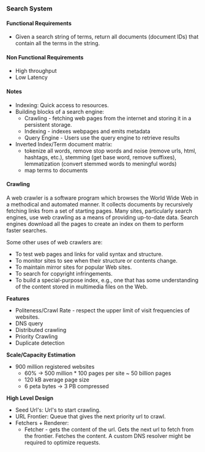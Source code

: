 ### Search System

#### Functional Requirements
- Given a search string of terms, return all documents (document IDs) that contain all the terms in the string.

#### Non Functional Requirements
- High throughput
- Low Latency

#### Notes
- Indexing: Quick access to resources.
- Building blocks of a search engine:
  - Crawling - fetching web pages from the internet and storing it in a persistent storage.
  - Indexing - indexes webpages and emits metadata
  - Query Engine - Users use the query engine to retrieve results
- Inverted Index/Term document matrix:
  - tokenize all words, remove stop words and noise (remove urls, html, hashtags, etc.), stemming (get base word, remove suffixes), lemmatization (convert stemmed words to meningful words)
  - map terms to documents

#### Crawling
A web crawler is a software program which browses the World Wide Web in a methodical and automated manner. It collects documents by recursively fetching links from a set of starting pages. Many sites, particularly search engines, use web crawling as a means of providing up-to-date data. Search engines download all the pages to create an index on them to perform faster searches.

Some other uses of web crawlers are:
- To test web pages and links for valid syntax and structure.
- To monitor sites to see when their structure or contents change.
- To maintain mirror sites for popular Web sites.
- To search for copyright infringements.
- To build a special-purpose index, e.g., one that has some understanding of the content stored in multimedia files on the Web.

**Features**
- Politeness/Crawl Rate - respect the upper limit of visit frequencies of websites.
- DNS query
- Distributed crawling
- Priority Crawling
- Duplicate detection

**Scale/Capacity Estimation**
- 900 million registered websites
  - 60% -> 500 million * 100 pages per site ~ 50 billion pages
  - 120 kB average page size
  - 6 peta bytes -> 3 PB compressed

**High Level Design**
- Seed Url's: Url's to start crawling.
- URL Frontier: Queue that gives the next priority url to crawl.
- Fetchers + Renderer: 
  - Fetcher - gets the content of the url. Gets the next url to fetch from the frontier. Fetches the content. A custom DNS resolver might be required to optimize requests.
